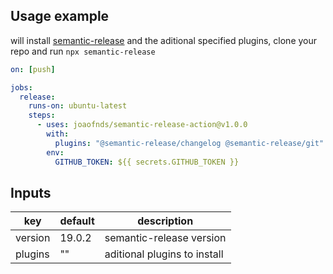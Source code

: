 ## Usage example

will install [semantic-release](https://github.com/semantic-release/semantic-release) and
the aditional specified plugins, clone your repo and run `npx semantic-release`

```yaml
on: [push]

jobs:
  release:
    runs-on: ubuntu-latest
    steps:
      - uses: joaofnds/semantic-release-action@v1.0.0
        with:
          plugins: "@semantic-release/changelog @semantic-release/git"
        env:
          GITHUB_TOKEN: ${{ secrets.GITHUB_TOKEN }}
```

## Inputs

| key     | default | description                  |
| ------- | ------- | ---------------------------- |
| version | 19.0.2  | semantic-release version     |
| plugins | ""      | aditional plugins to install |
